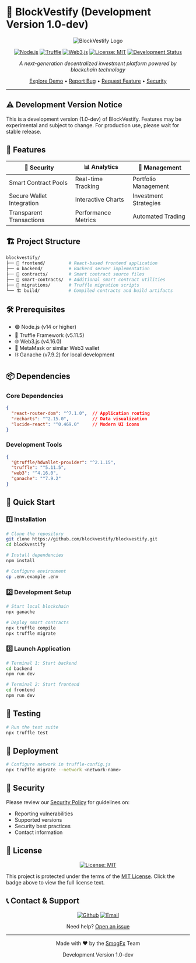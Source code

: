 # 🌟 BlockVestify (Development Version 1.0-dev)

<div align="center">

![BlockVestify Logo](https://img.shields.io/badge/🏦-BlockVestify-blue)

[![Node.js](https://img.shields.io/badge/Node.js-v14+-green.svg)](https://nodejs.org)
[![Truffle](https://img.shields.io/badge/Truffle-v5.11.5-orange.svg)](https://trufflesuite.com)
[![Web3.js](https://img.shields.io/badge/Web3.js-v4.16.0-blue.svg)](https://web3js.org)
[![License: MIT](https://img.shields.io/badge/License-MIT-yellow.svg)](https://opensource.org/licenses/MIT)
[![Development Status](https://img.shields.io/badge/Status-Development-red.svg)](https://github.com/blockvestify/blockvestify)

*A next-generation decentralized investment platform powered by blockchain technology*

[Explore Demo](https://github.com/blockvestify/blockvestify) •
[Report Bug](https://github.com/blockvestify/blockvestify/issues) •
[Request Feature](https://github.com/blockvestify/blockvestify/issues) •
[Security](SECURITY.md)

</div>

---

## ⚠️ Development Version Notice

This is a development version (1.0-dev) of BlockVestify. Features may be experimental and subject to change. For production use, please wait for stable release.

## 🚀 Features

<div align="center">

| 🔐 Security | 📊 Analytics | 💼 Management |
|------------|-------------|---------------|
| Smart Contract Pools | Real-time Tracking | Portfolio Management |
| Secure Wallet Integration | Interactive Charts | Investment Strategies |
| Transparent Transactions | Performance Metrics | Automated Trading |

</div>

## 🏗️ Project Structure

```bash
blockvestify/
├── 📱 frontend/         # React-based frontend application
├── ⚙️ backend/          # Backend server implementation
├── 📄 contracts/        # Smart contract source files
├── 🔧 smart-contracts/  # Additional smart contract utilities
├── 🔄 migrations/       # Truffle migration scripts
└── 🏗️ build/           # Compiled contracts and build artifacts
```

## 🛠️ Prerequisites

- 🟢 Node.js (v14 or higher)
- 🔶 Truffle Framework (v5.11.5)
- 🌐 Web3.js (v4.16.0)
- 🦊 MetaMask or similar Web3 wallet
- ⛓️ Ganache (v7.9.2) for local development

## 📦 Dependencies

### Core Dependencies
```json
{
  "react-router-dom": "^7.1.0",  // Application routing
  "recharts": "^2.15.0",         // Data visualization
  "lucide-react": "^0.469.0"     // Modern UI icons
}
```

### Development Tools
```json
{
  "@truffle/hdwallet-provider": "^2.1.15",
  "truffle": "^5.11.5",
  "web3": "^4.16.0",
  "ganache": "^7.9.2"
}
```

## 🚀 Quick Start

### 1️⃣ Installation

```bash
# Clone the repository
git clone https://github.com/blockvestify/blockvestify.git
cd blockvestify

# Install dependencies
npm install

# Configure environment
cp .env.example .env
```

### 2️⃣ Development Setup

```bash
# Start local blockchain
npx ganache

# Deploy smart contracts
npx truffle compile
npx truffle migrate
```

### 3️⃣ Launch Application

```bash
# Terminal 1: Start backend
cd backend
npm run dev

# Terminal 2: Start frontend
cd frontend
npm run dev
```

## 🧪 Testing

```bash
# Run the test suite
npx truffle test
```

## 🚢 Deployment

```bash
# Configure network in truffle-config.js
npx truffle migrate --network <network-name>
```

## 🔐 Security

Please review our [Security Policy](SECURITY.md) for guidelines on:
- Reporting vulnerabilities
- Supported versions
- Security best practices
- Contact information

## 📜 License

<div align="center">

[![License: MIT](https://img.shields.io/badge/License-MIT-yellow.svg?style=for-the-badge)](LICENSE) 

</div>

This project is protected under the terms of the [MIT License](LICENSE). Click the badge above to view the full license text.

## 📞 Contact & Support

<div align="center">

[![Github](https://img.shields.io/badge/GitHub-100000?style=for-the-badge&logo=github&logoColor=white)](https://github.com/blockvestify/blockvestify)
[![Email](https://img.shields.io/badge/Email-D14836?style=for-the-badge&logo=gmail&logoColor=white)](mailto:akshaymanbhaw27@gmail.com)

Need help? [Open an issue](https://github.com/blockvestify/blockvestify/issues)

</div>

---

<div align="center">

Made with ❤️ by the [SmogFx](https://github.com/SmogFx) Team

Development Version 1.0-dev
</div>
